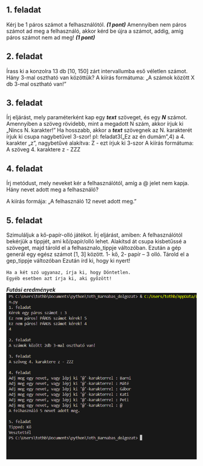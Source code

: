 ##  1. feladat

Kérj be 1 páros számot a felhasználótól. ***(1 pont)***
Amennyiben nem páros számot ad meg a felhasználó, akkor kérd be újra a számot, addig, amíg páros számot nem ad meg!  ***(1 pont)***	

## 2. feladat

Írass ki a konzolra 13 db  [10, 150] zárt intervallumba eső véletlen számot. Hány 3-mal osztható van közöttük? A kiírás formátuma: „A számok között X db 3-mal osztható van!”

## 3. feladat

Írj eljárást, mely paraméterként kap egy ***text*** szöveget, és egy ***N*** számot. 
Amennyiben a szöveg rövidebb, mint a megadott N szám, akkor írjuk ki „Nincs N. karakter!”
Ha hosszabb, akkor a ***text*** szövegnek az N. karakterét írjuk ki csupa nagybetűvel 3-szor! 
pl: 
    feladat3(„Ez az én dumám”,4)
    a 4. karakter „z”, 
    nagybetűvé alakítva: Z -  ezt írjuk ki 3-szor
    A kiírás formátuma: A szöveg 4. karaktere z -  ZZZ

## 4. feladat

Írj metódust, mely neveket kér a felhasználótól, amíg a @ jelet nem kapja.
Hány nevet adott meg a felhasználó? 

A kiírás formája: „A felhasználó 12 nevet adott meg.”

## 5. feladat

Szimuláljuk a kő-papír-olló játékot. 
Írj eljárást, amiben: 
A felhasználótól bekérjük a tippjét, ami kő/papír/olló lehet. Alakítsd át csupa kisbetűssé a szöveget, majd tárold el a felhasznalo_tippje változóban. 
Ezután a gép generál egy egész számot [1, 3] között.  1- kő, 2- papír – 3 olló. Tárold el a gep_tippje változóban
Ezután írd ki, hogy ki nyert!

    Ha a két szó ugyanaz, írja ki, hogy Döntetlen. 
    Egyéb esetben azt írja ki, aki győzött!


***Futási eredmények***
![](futasieredmenyek.png)
